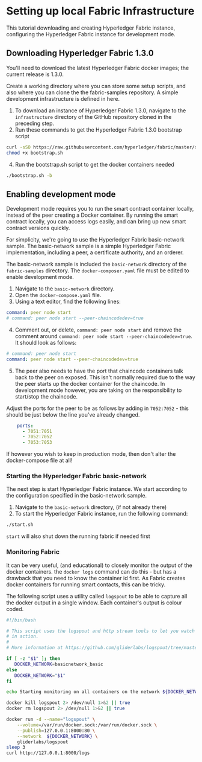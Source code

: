 # Setting up local Fabric Infrastructure

This tutorial downloading and creating Hyperledger Fabric instance, configuring the Hyperledger Fabric instance for development mode.

## Downloading Hyperledger Fabric 1.3.0
You'll need to download the latest Hyperledger Fabric docker images; the current release is 1.3.0.

Create a working directory where you can store some setup scripts, and also where you can clone the the fabric-samples repository. A simple development infrastructure is defined in here. 

1. To download an instance of Hyperledger Fabric 1.3.0, navigate to the `infrastructure` directory of the GitHub repository cloned in the preceding step.
2. Run these commands to get the Hyperledger Fabric 1.3.0 bootstrap script

```bash
curl -sSO https://raw.githubusercontent.com/hyperledger/fabric/master/scripts/bootstrap.sh
chmod +x bootstrap.sh
```

4. Run the bootstrap.sh script to get the docker containers needed

```bash
./bootstrap.sh -b      
```

## Enabling development mode
Development mode requires you to run the smart contract container locally, instead of the peer creating a Docker container. By running the smart contract locally, you can access logs easily, and can bring up new smart contract versions quickly.

For simplicity, we're going to use the Hyperledger Fabric basic-network sample. The basic-network sample is a simple Hyperledger Fabric implementation, including a peer, a certificate authority, and an orderer.

The basic-network sample is included the `basic-network` directory of the `fabric-samples` directory. The `docker-composer.yaml` file must be edited to enable development mode.
1. Navigate to the `basic-network` directory.
2. Open the `docker-compose.yaml` file.
3. Using a text editor, find the following lines:

```yaml
command: peer node start
# command: peer node start --peer-chaincodedev=true
```

4. Comment out, or delete, `command: peer node start` and remove the comment around `command: peer node start --peer-chaincodedev=true`. It should look as follows:

```yaml
# command: peer node start
command: peer node start --peer-chaincodedev=true
```

5. The peer also needs to have the port that chaincode containers talk back to the peer on exposed. This isn't normally required due to the way the peer starts up the docker container for the chaincode. In development mode however, you are taking on the responsibility to start/stop the chaincode.

Adjust the ports for the peer to be as follows by adding in `7052:7052` - this should be just below the line you've already changed.

```yaml
    ports:
      - 7051:7051
      - 7052:7052
      - 7053:7053
```

If however you wish to keep in production mode, then don't alter the docker-compose file at all!

### Starting the Hyperledger Fabric basic-network
The next step is start Hyperledger Fabric instance. We start according to the configuration specified in the basic-network sample.
1. Navigate to the `basic-network` directory, (if not already there)
2. To start the Hyperledger Fabric instance, run the following command:

```bash
./start.sh
```

`start` will also shut down the running fabric if needed first

### Monitoring Fabric  
It can be very useful, (and educational) to closely monitor the output of the docker containers. the `docker logs` command can do this - but has a drawback that you need to know the container id first. As Fabric creates docker containers for running smart contacts, this can be tricky. 

The following script uses a utility called `logspout` to be able to capture all the docker output in a single window. Each container's output is colour coded.

```bash
#!/bin/bash

# This script uses the logspout and http stream tools to let you watch the docker containers
# in action.
#
# More information at https://github.com/gliderlabs/logspout/tree/master/httpstream

if [ -z "$1" ]; then
   DOCKER_NETWORK=basicnetwork_basic
else 
   DOCKER_NETWORK="$1"
fi

echo Starting monitoring on all containers on the network ${DOCKER_NETWORK}   

docker kill logspout 2> /dev/null 1>&2 || true
docker rm logspout 2> /dev/null 1>&2 || true

docker run -d --name="logspout" \
	--volume=/var/run/docker.sock:/var/run/docker.sock \
	--publish=127.0.0.1:8000:80 \
	--network  ${DOCKER_NETWORK} \
	gliderlabs/logspout  
sleep 3
curl http://127.0.0.1:8000/logs
```

